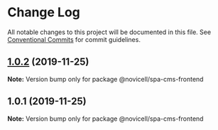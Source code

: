 # Change Log

All notable changes to this project will be documented in this file.
See [Conventional Commits](https://conventionalcommits.org) for commit guidelines.

## [1.0.2](https://github.com/Novicell/frontend-packages/compare/@novicell/spa-cms-frontend@1.0.1...@novicell/spa-cms-frontend@1.0.2) (2019-11-25)

**Note:** Version bump only for package @novicell/spa-cms-frontend

## 1.0.1 (2019-11-25)

**Note:** Version bump only for package @novicell/spa-cms-frontend
